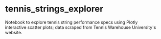 # tennis_strings_explorer
Notebook to explore tennis string performance specs using Plotly interactive scatter plots; data scraped from Tennis Warehouse University's website.
